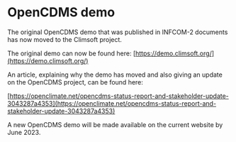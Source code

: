 
# OpenCDMS demo

The original OpenCDMS demo that was published in INFCOM-2 documents has now moved to the Climsoft project.

The original demo can now be found here: [https://demo.climsoft.org/](https://demo.climsoft.org/)

An article, explaining why the demo has moved and also giving an update on the OpenCDMS project, can be found here:

[https://openclimate.net/opencdms-status-report-and-stakeholder-update-3043287a4353](https://openclimate.net/opencdms-status-report-and-stakeholder-update-3043287a4353)

A new OpenCDMS demo will be made available on the current website by June 2023.
